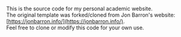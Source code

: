 This is the source code for my personal academic website.  
The original template was forked/cloned from Jon Barron's website: [https://jonbarron.info/](https://jonbarron.info/).  
Feel free to clone or modify this code for your own use. 
